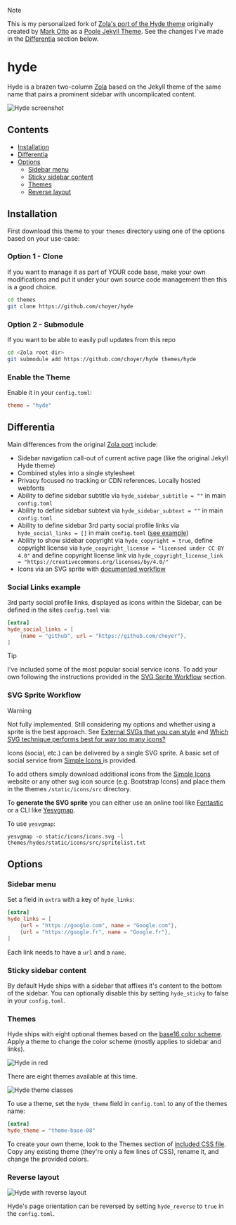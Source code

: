 > [!NOTE]
> This is my personalized fork of [Zola's port of the Hyde theme](https://github.com/getzola/hyde) originally created by [Mark Otto](https://github.com/mdo) as a [Poole Jekyll Theme](https://github.com/poole/hyde). See the changes I've made in the [Differentia](#differentia) section below.

# hyde
Hyde is a brazen two-column [Zola](https://github.com/getzola/zola) based on the Jekyll theme of the same name that pairs a prominent sidebar with uncomplicated content.

![Hyde screenshot](https://f.cloud.github.com/assets/98681/1831228/42af6c6a-7384-11e3-98fb-e0b923ee0468.png)


## Contents

- [Installation](#installation)
- [Differentia](#differentia)
- [Options](#options)
  - [Sidebar menu](#sidebar-menu)
  - [Sticky sidebar content](#sticky-sidebar-content)
  - [Themes](#themes)
  - [Reverse layout](#reverse-layout)


## Installation
First download this theme to your `themes` directory using one of the options based on your use-case:

### Option 1 - Clone

If you want to manage it as part of YOUR code base, make your own modifications and put it under your own source code management then this is a good choice.

```bash
cd themes
git clone https://github.com/choyer/hyde
```


### Option 2 - Submodule

If you want to be able to easily pull updates from this repo

```bash
cd <Zola root dir>
git submodule add https://github.com/choyer/hyde themes/hyde
```

### Enable the Theme

Enable it in your `config.toml`:

```toml
theme = "hyde"
```


## Differentia

Main differences from the original [Zola port](https://github.com/getzola/hyde) include:

- Sidebar navigation call-out of current active page (like the original Jekyll Hyde theme)
- Combined styles into a single stylesheet
- Privacy focused no tracking or CDN references. Locally hosted webfonts
- Ability to define sidebar subtitle via `hyde_sidebar_subtitle = ""` in main `config.toml`
- Ability to define sidebar subtext via `hyde_sidebar_subtext = ""` in main `config.toml`
- Ability to define sidebar 3rd party social profile links via `hyde_social_links = []` in main `config.toml` ([see example](#social-links-example))
- Ability to show sidebar copyright via `hyde_copyright = true`, define copyright license via `hyde_copyright_license = "licensed under CC BY 4.0"` and define copyright license link via `hyde_copyright_license_link = "https://creativecommons.org/licenses/by/4.0/"`
- Icons via an SVG sprite with [documented workflow](#svg-sprite-workflow)

### Social Links example

3rd party social profile links, displayed as icons within the Sidebar, can be defined in the sites `config.toml` via:

```toml
[extra]
hyde_social_links = [
    {name = "github", url = "https://github.com/choyer"},
]
```

> [!TIP]
> I've included some of the most popular social service icons. To add your own following the instructions provided in the [SVG Sprite Workflow](#svg-sprite-workflow) section.

### SVG Sprite Workflow

> [!WARNING]
> Not fully implemented. Still considering my options and whether using a sprite is the best approach. See [External SVGs that you can style](https://dev.to/javar/external-svgs-that-you-can-style-2a37) and [Which SVG technique performs best for way too many icons?](https://cloudfour.com/thinks/svg-icon-stress-test/)

Icons (social, etc.) can be delivered by a single SVG sprite. A basic set of social service from [Simple Icons ](https://simpleicons.org/) is provided.

To add others simply download additional icons from the [Simple Icons ](https://simpleicons.org/) website or any other svg icon source (e.g. Bootstrap Icons) and place them in the themes `/static/icons/src` directory.

To **generate the SVG sprite** you can either use an online tool like [Fontastic](https://fontastic.me/) or a CLI like [Yesvgmap](https://github.com/Blobfolio/yesvgmap).

To use `yesvgmap`:

`yesvgmap -o static/icons/icons.svg -l themes/hydes/static/icons/src/spritelist.txt`


## Options

### Sidebar menu
Set a field in `extra` with a key of `hyde_links`:
```toml
[extra]
hyde_links = [
    {url = "https://google.com", name = "Google.com"},
    {url = "https://google.fr", name = "Google.fr"},
]
```
Each link needs to have a `url` and a `name`.

### Sticky sidebar content
By default Hyde ships with a sidebar that affixes it's content to the bottom of the sidebar. You can optionally disable this by setting `hyde_sticky` to false in your `config.toml`.

### Themes
Hyde ships with eight optional themes based on the [base16 color scheme](https://github.com/chriskempson/base16). Apply a theme to change the color scheme (mostly applies to sidebar and links).

![Hyde in red](https://f.cloud.github.com/assets/98681/1831229/42b0b354-7384-11e3-8462-31b8df193fe5.png)

There are eight themes available at this time.

![Hyde theme classes](https://f.cloud.github.com/assets/98681/1817044/e5b0ec06-6f68-11e3-83d7-acd1942797a1.png)

To use a theme, set the `hyde_theme` field in `config.toml` to any of the themes name:

```toml
[extra]
hyde_theme = "theme-base-08"
```

To create your own theme, look to the Themes section of [included CSS file](https://github.com/poole/hyde/blob/master/public/css/hyde.css). Copy any existing theme (they're only a few lines of CSS), rename it, and change the provided colors.

### Reverse layout

![Hyde with reverse layout](https://f.cloud.github.com/assets/98681/1831230/42b0d3ac-7384-11e3-8d54-2065afd03f9e.png)

Hyde's page orientation can be reversed by setting `hyde_reverse` to `true` in the `config.toml`.
